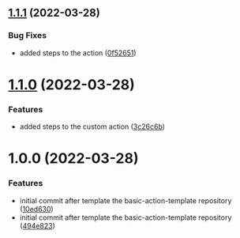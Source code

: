 ## [1.1.1](https://github.com/awazevr/minio-pull-action/compare/v1.1.0...v1.1.1) (2022-03-28)


### Bug Fixes

* added steps to the action ([0f52651](https://github.com/awazevr/minio-pull-action/commit/0f52651b9fd6a8e7c427b87b51a56da1012c609c))

# [1.1.0](https://github.com/awazevr/minio-pull-action/compare/v1.0.0...v1.1.0) (2022-03-28)


### Features

* added steps to the custom action ([3c26c6b](https://github.com/awazevr/minio-pull-action/commit/3c26c6b809bdc2ec02e96b4d546298a01efcb151))

# 1.0.0 (2022-03-28)


### Features

* initial commit after template the basic-action-template repository ([10ed630](https://github.com/awazevr/minio-pull-action/commit/10ed630701233c6a9c4f969ccf9540a18719e8e1))
* initial commit after template the basic-action-template repository ([494e823](https://github.com/awazevr/minio-pull-action/commit/494e8239e6ac77ced7e58f323b3129c02da047aa))
